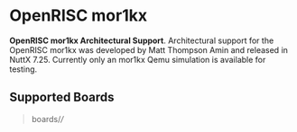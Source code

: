 # OpenRISC mor1kx

**OpenRISC mor1kx Architectural Support**. Architectural support for the
OpenRISC mor1kx was developed by Matt Thompson Amin and released in
NuttX 7.25. Currently only an mor1kx Qemu simulation is available for
testing.

## Supported Boards

> boards/*/*
